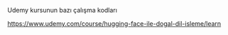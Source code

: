 Udemy kursunun bazı çalışma kodları

https://www.udemy.com/course/hugging-face-ile-dogal-dil-isleme/learn
